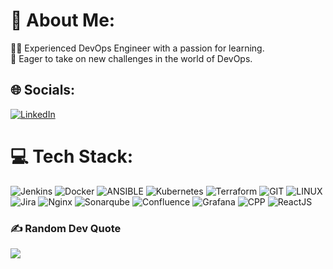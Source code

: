 # 💫 About Me:
👨‍💻 Experienced DevOps Engineer with a passion for learning.<br>
🌟 Eager to take on new challenges in the world of DevOps.


## 🌐 Socials:
 [![LinkedIn](https://img.shields.io/badge/LinkedIn-%230077B5.svg?logo=linkedin&logoColor=white)](https://www.linkedin.com/in/ayushisoni987/) 

# 💻 Tech Stack:
 ![Jenkins](https://img.shields.io/badge/jenkins-%232C5263.svg?style=flat&logo=jenkins&logoColor=white) ![Docker](https://img.shields.io/badge/docker-%230db7ed.svg?style=flat&logo=docker&logoColor=white) ![ANSIBLE](https://img.shields.io/badge/ansible-%231A1918.svg?style=flat&logo=ansible&logoColor=white) ![Kubernetes](https://img.shields.io/badge/kubernetes-%23326ce5.svg?style=flat&logo=kubernetes&logoColor=white) ![Terraform](https://img.shields.io/badge/terraform-%235835CC.svg?style=flat&logo=terraform&logoColor=white) ![GIT](https://img.shields.io/badge/Git-fc6d26?style=flat&logo=git&logoColor=white) ![LINUX](https://img.shields.io/badge/Linux-FCC624?style=flat&logo=linux&logoColor=black) ![Jira](https://img.shields.io/badge/jira-%230A0FFF.svg?style=flat&logo=jira&logoColor=white) ![Nginx](https://img.shields.io/badge/nginx-%23009639.svg?style=flat&logo=nginx&logoColor=white) ![Sonarqube](https://img.shields.io/badge/sonarqube-%231A1918.svg?style=flat&logo=sonarqube&logoColor=white) ![Confluence](https://img.shields.io/badge/confluence-blue?logo=confluence) ![Grafana](https://img.shields.io/badge/Grafana-black?logo=grafana) ![CPP](https://img.shields.io/badge/CPP-green?logo=CPP) ![ReactJS](https://img.shields.io/badge/Reactjs-white?logo=react) 

### ✍️ Random Dev Quote
![](https://quotes-github-readme.vercel.app/api?type=horizontal&theme=radical)
